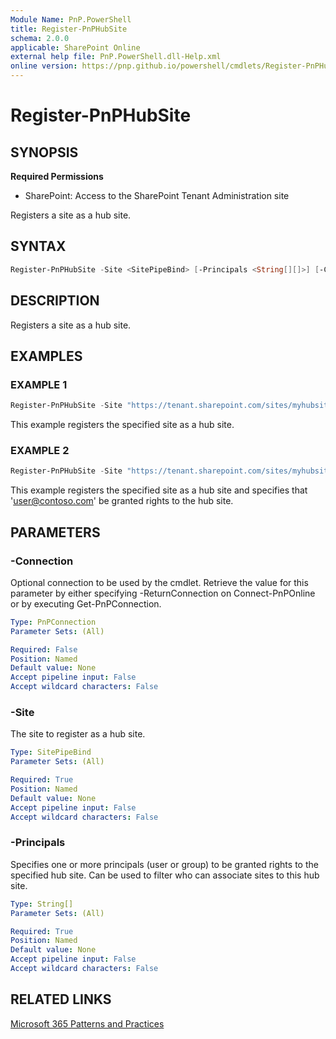 ```yaml
---
Module Name: PnP.PowerShell
title: Register-PnPHubSite
schema: 2.0.0
applicable: SharePoint Online
external help file: PnP.PowerShell.dll-Help.xml
online version: https://pnp.github.io/powershell/cmdlets/Register-PnPHubSite.html
---
```

 
# Register-PnPHubSite

## SYNOPSIS

**Required Permissions**

* SharePoint: Access to the SharePoint Tenant Administration site

Registers a site as a hub site.

## SYNTAX

```powershell
Register-PnPHubSite -Site <SitePipeBind> [-Principals <String[][]>] [-Connection <PnPConnection>] 
```

## DESCRIPTION
Registers a site as a hub site.

## EXAMPLES

### EXAMPLE 1
```powershell
Register-PnPHubSite -Site "https://tenant.sharepoint.com/sites/myhubsite"
```

This example registers the specified site as a hub site.

### EXAMPLE 2
```powershell
Register-PnPHubSite -Site "https://tenant.sharepoint.com/sites/myhubsite" -Principals "user@contoso.com"
```

This example registers the specified site as a hub site and specifies that 'user@contoso.com' be granted rights to the hub site.

## PARAMETERS

### -Connection
Optional connection to be used by the cmdlet. Retrieve the value for this parameter by either specifying -ReturnConnection on Connect-PnPOnline or by executing Get-PnPConnection.

```yaml
Type: PnPConnection
Parameter Sets: (All)

Required: False
Position: Named
Default value: None
Accept pipeline input: False
Accept wildcard characters: False
```

### -Site
The site to register as a hub site.

```yaml
Type: SitePipeBind
Parameter Sets: (All)

Required: True
Position: Named
Default value: None
Accept pipeline input: False
Accept wildcard characters: False
```

### -Principals
Specifies one or more principals (user or group) to be granted rights to the specified hub site. Can be used to filter who can associate sites to this hub site.

```yaml
Type: String[]
Parameter Sets: (All)

Required: True
Position: Named
Default value: None
Accept pipeline input: False
Accept wildcard characters: False
```

## RELATED LINKS

[Microsoft 365 Patterns and Practices](https://aka.ms/m365pnp)

